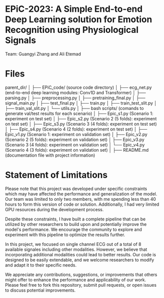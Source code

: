 # EPiC-2023: A Simple End-to-end Deep Learning solution for Emotion Recognition using Physiological Signals


Team: Guangyi Zhang and Ali Etemad 






# Files 
parent_dir/
│
├── EPiC_code/ (source code directory)
│   ├── ecg_net.py (end-to-end deep learning modules: Conv1D and Transformer)
│   ├── parsing.py 
│   ├── preprocessing.py 
│   ├── pretraining_final.py 
│   ├── signal_main.py
│   ├── test_final.py
│   ├── train.py
│   ├── train_test_slit.py
│   ├── train_val_slit.py
│   └── utils.py
│
├── bash scripts/ (comands to generate val/test results for each scenario)
│   ├── Epic_s1.py (Scenario 1: experiment on test set)
│   ├── Epic_s2.py (Scenario 2 (5 folds): experiment on test set)
│   ├── Epic_s3.py (Scenario 3 (4 folds): experiment on test set)
│   ├── Epic_s4.py (Scenario 4 (2 folds): experiment on test set)
│   ├── Epic_v1.py (Scenario 1: experiment on validation set)
│   ├── Epic_v2.py (Scenario 2 (5 folds): experiment on validation set)
│   ├── Epic_v3.py (Scenario 3 (4 folds): experiment on validation set)
│   └── Epic_v4.py (Scenario 4 (3 folds): experiment on validation set)
│
├── README.md (documentation file with project information)










# Statement of Limitations

Please note that this project was developed under specific constraints which may have affected the performance and generalization of the model. Our team was limited to only two members, with me spending less than 40 hours to form this version of code or solution. Additionally, I had very limited GPU resources during the development process.

Despite these constraints, I have built a complete pipeline that can be utilized by other researchers to build upon and potentially improve the model's performance. We encourage the community to explore and experiment with this pipeline to optimize the results further.

In this project, we focused on single channel ECG out of a total of 8 available signales including other modalities. However, we believe that incorporating additional modalities could lead to better results. Our code is designed to be easily extendable, and we welcome researchers to modify and adapt it to their specific needs.

We appreciate any contributions, suggestions, or improvements that others might offer to enhance the performance and applicability of our work. Please feel free to fork this repository, submit pull requests, or open issues to discuss potential improvements. 
